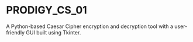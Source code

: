 # PRODIGY_CS_01
A Python-based Caesar Cipher encryption and decryption tool with a user-friendly GUI built using Tkinter.

